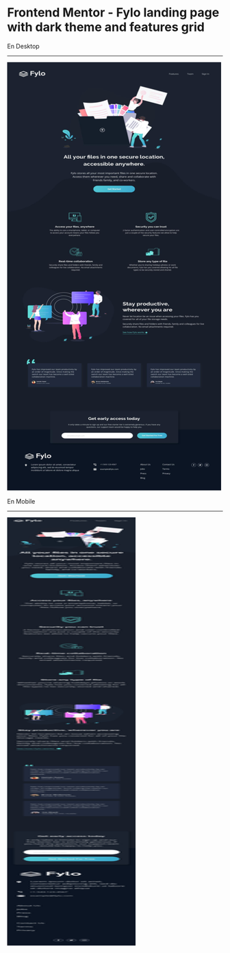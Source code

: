 # Frontend Mentor - Fylo landing page with dark theme and features grid

En Desktop
<hr>
   <img height=1000"  width="500" src="https://github.com/M4rcell/Landing-page-fylo-dark/blob/master/design/desktop-design.jpg" alt=""> 
 
En Mobile
<hr>
<img height="1000"  width="300" src="https://github.com/M4rcell/Landing-page-fylo-dark/blob/master/design/mobile-design.jpg" alt="">


